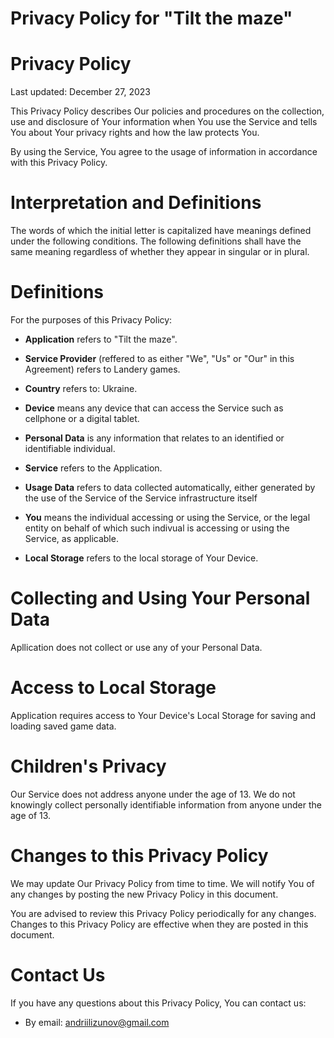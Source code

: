 # **Privacy Policy for "Tilt the maze"**

# **Privacy Policy**

Last updated: December 27, 2023

This Privacy Policy describes Our policies and procedures on the collection, use
and disclosure of Your information when You use the Service and tells You about
Your privacy rights and how the law protects You.

By using the Service, You agree to the usage of information in accordance with
this Privacy Policy.

# **Interpretation and Definitions**

The words of which the initial letter is capitalized have meanings defined under
the following conditions. The following definitions shall have the same meaning
regardless of whether they appear in singular or in plural.

# **Definitions**

For the purposes of this Privacy Policy:

- **Application** refers to "Tilt the maze".

- **Service Provider** (reffered to as either "We", "Us" or "Our" in this Agreement)
refers to Landery games.

- **Country** refers to: Ukraine.

- **Device** means any device that can access the Service such as cellphone or a
digital tablet.

- **Personal Data** is any information that relates to an identified or identifiable
individual.

- **Service** refers to the Application.

- **Usage Data** refers to data collected automatically, either generated by the use
of the Service of the Service infrastructure itself 

- **You** means the individual accessing or using the Service, or the legal entity on
behalf of which such indivual is accessing or using the Service, as applicable.

- **Local Storage** refers to the local storage of Your Device.

# **Collecting and Using Your Personal Data**

Apllication does not collect or use any of your Personal Data.

# **Access to Local Storage**

Application requires access to Your Device's Local Storage for saving and loading
saved game data.

# **Children's Privacy**

Our Service does not address anyone under the age of 13. We do not knowingly
collect personally identifiable information from anyone under the age of 13.

# **Changes to this Privacy Policy**

We may update Our Privacy Policy from time to time. We will notify You of any
changes by posting the new Privacy Policy in this document.

You are advised to review this Privacy Policy periodically for any changes.
Changes to this Privacy Policy are effective when they are posted in this document.

# **Contact Us**

If you have any questions about this Privacy Policy, You can contact us:

- By email: andriilizunov@gmail.com
